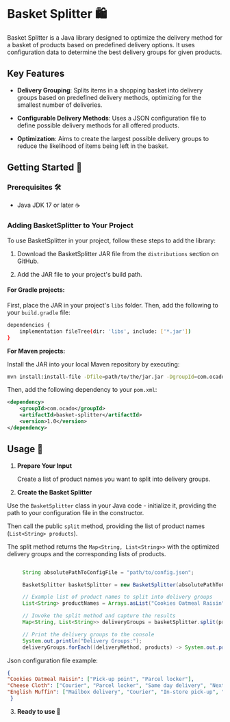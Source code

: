 # Basket Splitter 🛍️

Basket Splitter is a Java library designed to optimize the delivery method for a basket of products based on predefined delivery options. It uses configuration data to determine the best delivery groups for given products.

## Key Features

- **Delivery Grouping**: Splits items in a shopping basket into delivery groups based on predefined delivery methods, optimizing for the smallest number of deliveries.

- **Configurable Delivery Methods**: Uses a JSON configuration file to define possible delivery methods for all offered products.

- **Optimization**: Aims to create the largest possible delivery groups to reduce the likelihood of items being left in the basket.

## Getting Started 🚀

### Prerequisites 🛠️

- Java JDK 17 or later ☕

### Adding BasketSplitter to Your Project

To use BasketSplitter in your project, follow these steps to add the library:

1. Download the BasketSplitter JAR file from the `distributions` section on GitHub.

2. Add the JAR file to your project's build path.

#### For Gradle projects:

First, place the JAR in your project's `libs` folder. Then, add the following to your `build.gradle` file:

```sh
dependencies {
    implementation fileTree(dir: 'libs', include: ['*.jar'])
}

   ```


**For Maven projects:**

Install the JAR into your local Maven repository by executing:

```sh
mvn install:install-file -Dfile=path/to/the/jar.jar -DgroupId=com.ocado -DartifactId=basket-splitter -Dversion=1.0 -Dpackaging=jar
```

Then, add the following dependency to your `pom.xml`:
```xml
<dependency>
    <groupId>com.ocado</groupId>
    <artifactId>basket-splitter</artifactId>
    <version>1.0</version>
</dependency>
```
## Usage 📝

1. **Prepare Your Input**

   Create a list of product names you want to split into delivery groups.


2. **Create the Basket Splitter**

Use the `BasketSplitter` class in your Java code - initialize it, providing the path to your configuration file in the constructor.

Then call the public `split` method, providing the list of product names (`List<String> products`). 

The split method returns the `Map<String, List<String>>` with the optimized delivery groups and the corresponding lists of products.

```java

     String absolutePathToConfigFile = "path/to/config.json";

     BasketSplitter basketSplitter = new BasketSplitter(absolutePathToConfigFile);

     // Example list of product names to split into delivery groups
     List<String> productNames = Arrays.asList("Cookies Oatmeal Raisin", "Cheese Cloth", "English Muffin");

     // Invoke the split method and capture the results
     Map<String, List<String>> deliveryGroups = basketSplitter.split(productNames);

     // Print the delivery groups to the console
     System.out.println("Delivery Groups:");
     deliveryGroups.forEach((deliveryMethod, products) -> System.out.println(deliveryMethod + ": " + products));

```

Json configuration file example:
        
   ```json
   {
   "Cookies Oatmeal Raisin": ["Pick-up point", "Parcel locker"],
   "Cheese Cloth": ["Courier", "Parcel locker", "Same day delivery", "Next day shipping", "Pick-up point"],
   "English Muffin": ["Mailbox delivery", "Courier", "In-store pick-up", "Parcel locker", "Next day shipping", "Express Collection"]
    }
   ```
3. **Ready to use 🚀**
